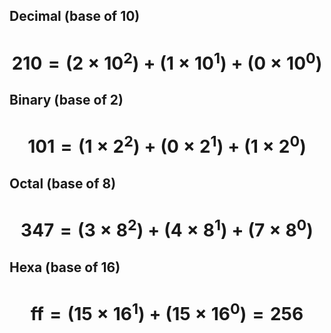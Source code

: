 
## Decimal (base of 10)

# $$210 = (2 \times 10^2) + (1 \times 10^1) + (0 \times 10^0)$$

## Binary (base of 2)

# $$101 = (1 \times 2^2) + (0 \times 2^1) + (1 \times 2^0)$$


## Octal (base of 8)


# $$347 = (3 \times 8^2) + (4 \times 8^1) + (7 \times 8^0)$$


## Hexa (base of 16)

# $$\text{ff} = (15 \times 16^1) + (15 \times 16^0) = 256$$

